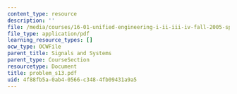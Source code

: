 ```yaml
---
content_type: resource
description: ''
file: /media/courses/16-01-unified-engineering-i-ii-iii-iv-fall-2005-spring-2006/4f88fb5a0ab40566c3484fb09431a9a5_problem_s13.pdf
file_type: application/pdf
learning_resource_types: []
ocw_type: OCWFile
parent_title: Signals and Systems
parent_type: CourseSection
resourcetype: Document
title: problem_s13.pdf
uid: 4f88fb5a-0ab4-0566-c348-4fb09431a9a5
---
```

